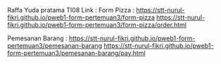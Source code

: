 Raffa Yuda pratama TI08
Link :
Form Pizza : https://stt-nurul-fikri.github.io/pweb1-form-pertemuan3/form-pizza
            https://stt-nurul-fikri.github.io/pweb1-form-pertemuan3/form-pizza/order.html

Pemesanan Barang : https://stt-nurul-fikri.github.io/pweb1-form-pertemuan3/pemesanan-barang
                  https://stt-nurul-fikri.github.io/pweb1-form-pertemuan3/pemesanan-barang/pay.html

